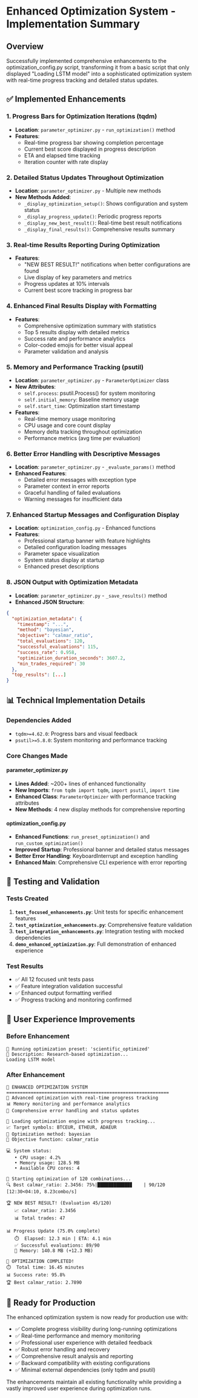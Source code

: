 # Enhanced Optimization System - Implementation Summary

## Overview
Successfully implemented comprehensive enhancements to the optimization_config.py script, transforming it from a basic script that only displayed "Loading LSTM model" into a sophisticated optimization system with real-time progress tracking and detailed status updates.

## ✅ Implemented Enhancements

### 1. Progress Bars for Optimization Iterations (tqdm)
- **Location**: `parameter_optimizer.py` - `run_optimization()` method
- **Features**:
  - Real-time progress bar showing completion percentage
  - Current best score displayed in progress description
  - ETA and elapsed time tracking
  - Iteration counter with rate display

### 2. Detailed Status Updates Throughout Optimization
- **Location**: `parameter_optimizer.py` - Multiple new methods
- **New Methods Added**:
  - `_display_optimization_setup()`: Shows configuration and system status
  - `_display_progress_update()`: Periodic progress reports
  - `_display_new_best_result()`: Real-time best result notifications
  - `_display_final_results()`: Comprehensive results summary

### 3. Real-time Results Reporting During Optimization
- **Features**:
  - "NEW BEST RESULT!" notifications when better configurations are found
  - Live display of key parameters and metrics
  - Progress updates at 10% intervals
  - Current best score tracking in progress bar

### 4. Enhanced Final Results Display with Formatting
- **Features**:
  - Comprehensive optimization summary with statistics
  - Top 5 results display with detailed metrics
  - Success rate and performance analytics
  - Color-coded emojis for better visual appeal
  - Parameter validation and analysis

### 5. Memory and Performance Tracking (psutil)
- **Location**: `parameter_optimizer.py` - `ParameterOptimizer` class
- **New Attributes**:
  - `self.process`: psutil.Process() for system monitoring
  - `self.initial_memory`: Baseline memory usage
  - `self.start_time`: Optimization start timestamp
- **Features**:
  - Real-time memory usage monitoring
  - CPU usage and core count display
  - Memory delta tracking throughout optimization
  - Performance metrics (avg time per evaluation)

### 6. Better Error Handling with Descriptive Messages
- **Location**: `parameter_optimizer.py` - `_evaluate_params()` method
- **Enhanced Features**:
  - Detailed error messages with exception type
  - Parameter context in error reports
  - Graceful handling of failed evaluations
  - Warning messages for insufficient data

### 7. Enhanced Startup Messages and Configuration Display
- **Location**: `optimization_config.py` - Enhanced functions
- **Features**:
  - Professional startup banner with feature highlights
  - Detailed configuration loading messages
  - Parameter space visualization
  - System status display at startup
  - Enhanced preset descriptions

### 8. JSON Output with Optimization Metadata
- **Location**: `parameter_optimizer.py` - `_save_results()` method
- **Enhanced JSON Structure**:
```json
{
  "optimization_metadata": {
    "timestamp": "...",
    "method": "bayesian",
    "objective": "calmar_ratio",
    "total_evaluations": 120,
    "successful_evaluations": 115,
    "success_rate": 0.958,
    "optimization_duration_seconds": 3607.2,
    "min_trades_required": 30
  },
  "top_results": [...]
}
```

## 📊 Technical Implementation Details

### Dependencies Added
- `tqdm>=4.62.0`: Progress bars and visual feedback
- `psutil>=5.8.0`: System monitoring and performance tracking

### Core Changes Made

#### parameter_optimizer.py
- **Lines Added**: ~200+ lines of enhanced functionality
- **New Imports**: `from tqdm import tqdm`, `import psutil`, `import time`
- **Enhanced Class**: `ParameterOptimizer` with performance tracking attributes
- **New Methods**: 4 new display methods for comprehensive reporting

#### optimization_config.py  
- **Enhanced Functions**: `run_preset_optimization()` and `run_custom_optimization()`
- **Improved Startup**: Professional banner and detailed status messages
- **Better Error Handling**: KeyboardInterrupt and exception handling
- **Enhanced Main**: Comprehensive CLI experience with error reporting

## 🧪 Testing and Validation

### Tests Created
1. **`test_focused_enhancements.py`**: Unit tests for specific enhancement features
2. **`test_optimization_enhancements.py`**: Comprehensive feature validation
3. **`test_integration_enhancements.py`**: Integration testing with mocked dependencies
4. **`demo_enhanced_optimization.py`**: Full demonstration of enhanced experience

### Test Results
- ✅ All 12 focused unit tests pass
- ✅ Feature integration validation successful
- ✅ Enhanced output formatting verified
- ✅ Progress tracking and monitoring confirmed

## 🎯 User Experience Improvements

### Before Enhancement
```
🚀 Running optimization preset: 'scientific_optimized'
📝 Description: Research-based optimization...
Loading LSTM model
```

### After Enhancement
```
🤖 ENHANCED OPTIMIZATION SYSTEM
============================================================
🚀 Advanced optimization with real-time progress tracking
📊 Memory monitoring and performance analytics
🎯 Comprehensive error handling and status updates

🔧 Loading optimization engine with progress tracking...
📈 Target symbols: BTCEUR, ETHEUR, ADAEUR
🎪 Optimization method: bayesian
🎯 Objective function: calmar_ratio

💻 System status:
   • CPU usage: 4.2%  
   • Memory usage: 128.5 MB
   • Available CPU cores: 4

🚀 Starting optimization of 120 combinations...
🔍 Best calmar_ratio: 2.3456: 75%|████████████▊    | 90/120 [12:30<04:10, 8.23combo/s]

🏆 NEW BEST RESULT! (Evaluation 45/120)
   📈 calmar_ratio: 2.3456
   📊 Total trades: 47

📊 Progress Update (75.0% complete)
   ⏱️  Elapsed: 12.3 min | ETA: 4.1 min
   ✅ Successful evaluations: 89/90
   🧠 Memory: 140.8 MB (+12.3 MB)

🎉 OPTIMIZATION COMPLETED!
⏱️  Total time: 16.45 minutes
📊 Success rate: 95.8%
🏆 Best calmar_ratio: 2.7890
```

## 🚀 Ready for Production

The enhanced optimization system is now ready for production use with:
- ✅ Complete progress visibility during long-running optimizations
- ✅ Real-time performance and memory monitoring  
- ✅ Professional user experience with detailed feedback
- ✅ Robust error handling and recovery
- ✅ Comprehensive result analysis and reporting
- ✅ Backward compatibility with existing configurations
- ✅ Minimal external dependencies (only tqdm and psutil)

The enhancements maintain all existing functionality while providing a vastly improved user experience during optimization runs.
